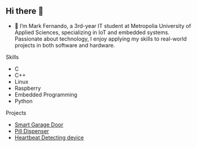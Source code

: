 ## Hi there 👋
- 🌱 I’m Mark Fernando, a 3rd-year IT student at Metropolia University of Applied Sciences, specializing in IoT and embedded systems. Passionate about technology, I enjoy applying my skills to real-world projects in both software and hardware.

Skills
  - C
  - C++
  - Linux
  - Raspberry
  - Embedded Programming
  - Python

Projects
  - [Smart Garage Door](https://github.com/markferdo/Smart-Garage-Door)
  - [Pill Dispenser](https://github.com/markferdo/Pill_Dispenser)
  - [Heartbeat Detecting device](https://github.com/markferdo/Heartbeat_Detecting_device)

    
<!--
**markferdo/markferdo** is a ✨ _special_ ✨ repository because its `README.md` (this file) appears on your GitHub profile.

Here are some ideas to get you started:

- 🔭 I’m currently working on ...
- 🌱 Raspberrry, CI’m currently learning ...
- 👯 I’m looking to collaborate on ...
- 🤔 I’m looking for help with ...
- 💬 Ask me about ...
- 📫 How to reach me: ...
- 😄 Pronouns: ...
- ⚡ Fun fact: ...
-->
